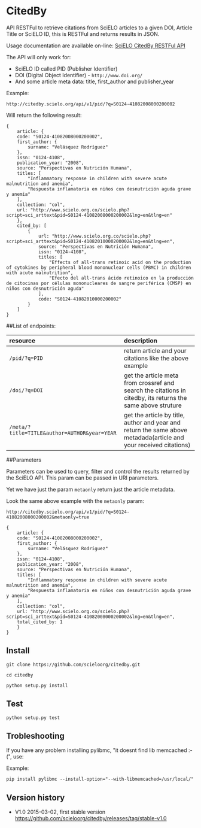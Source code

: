 # CitedBy

API RESTFul to retrieve citations from SciELO articles to a given DOI, Article Title or SciELO ID, this is RESTFul and returns results in JSON.

Usage documentation are available on-line: [SciELO CitedBy RESTFul API](http://docs.scielo.org/projects/citedby/en/latest/)


The API will only work for:

* SciELO ID called PID (Publisher Identifier)
* DOI (Digital Object Identifier) - `http://www.doi.org/`
* And some article meta data: title, first_author and publisher_year

Example:

`http://citedby.scielo.org/api/v1/pid/?q=S0124-41082008000200002`

Will return the following result:

    {
        article: {
        code: "S0124-41082008000200002",
        first_author: {
            surname: "Velásquez Rodríguez"
        },
        issn: "0124-4108",
        publication_year: "2008",
        source: "Perspectivas en Nutrición Humana",
        titles: [
            "Inflammatory response in children with severe acute malnutrition and anemia",
            "Respuesta inflamatoria en niños con desnutrición aguda grave y anemia"
        ],
        collection: "col",
        url: "http://www.scielo.org.co/scielo.php?script=sci_arttext&pid=S0124-41082008000200002&lng=en&tlng=en"
        },
        cited_by: [
            {
                url: "http://www.scielo.org.co/scielo.php?script=sci_arttext&pid=S0124-41082010000200002&lng=en&tlng=en",
                source: "Perspectivas en Nutrición Humana",
                issn: "0124-4108",
                titles: [
                    "Effects of all-trans retinoic acid on the production of cytokines by peripheral blood mononuclear cells (PBMC) in children with acute malnutrition",
                    "Efecto del all-trans ácido retinoico en la producción de citocinas por células mononucleares de sangre periférica (CMSP) en niños con desnutrición aguda"
                ],
                code: "S0124-41082010000200002"
            }
        ]
    }


##List of endpoints:

| resource      | description                       |
|:--------------|:----------------------------------|
| `/pid/?q=PID`      | return article and your citations like the above example |
| `/doi/?q=DOI`    | get the article meta from crossref and search the citations in citedby, its returns the same above struture |
| `/meta/?title=TITLE&author=AUTHOR&year=YEAR` | get the article by title, author and year and return the same above metadada(article and your received citations) |

##Parameters

Parameters can be used to query, filter and control the results returned by the SciELO API. This param can be passed in URI parameters.

Yet we have just the param `metaonly` return just the article metadata.

Look the same above example with the `metaonly` param:

  `http://citedby.scielo.org/api/v1/pid/?q=S0124-41082008000200002&metaonly=true`

    {
        article: {
        code: "S0124-41082008000200002",
        first_author: {
            surname: "Velásquez Rodríguez"
        },
        issn: "0124-4108",
        publication_year: "2008",
        source: "Perspectivas en Nutrición Humana",
        titles: [
            "Inflammatory response in children with severe acute malnutrition and anemia",
            "Respuesta inflamatoria en niños con desnutrición aguda grave y anemia"
        ],
        collection: "col",
        url: "http://www.scielo.org.co/scielo.php?script=sci_arttext&pid=S0124-41082008000200002&lng=en&tlng=en",
        total_cited_by: 1
        }
    }


## Install

`git clone https://github.com/scieloorg/citedby.git`

`cd citedby`

`python setup.py install` 


## Test

`python setup.py test`


## Trobleshooting

If you have any problem installing pylibmc, "it doesnt find lib memcached :-(", use: 

Example: 

`pip install pylibmc --install-option="--with-libmemcached=/usr/local/"`

## Version history

* V1.0 2015-03-02, first stable version https://github.com/scieloorg/citedby/releases/tag/stable-v1.0

